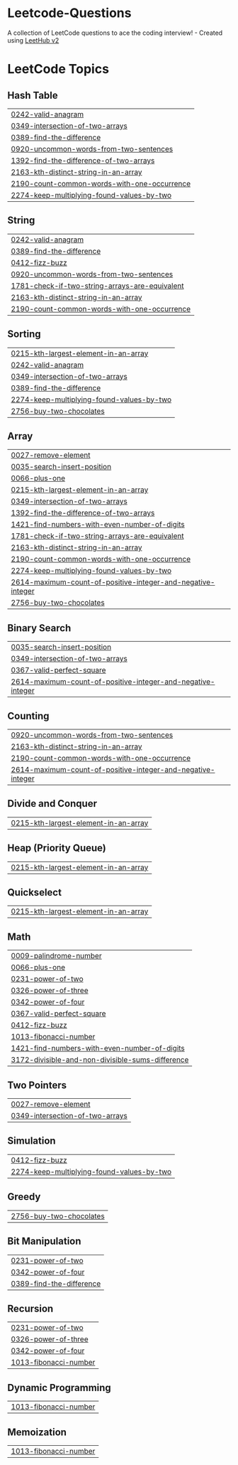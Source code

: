 # Leetcode-Questions
A collection of LeetCode questions to ace the coding interview! - Created using [LeetHub v2](https://github.com/arunbhardwaj/LeetHub-2.0)

<!---LeetCode Topics Start-->
# LeetCode Topics
## Hash Table
|  |
| ------- |
| [0242-valid-anagram](https://github.com/Rahooftv/Leetcode-Questions/tree/master/0242-valid-anagram) |
| [0349-intersection-of-two-arrays](https://github.com/Rahooftv/Leetcode-Questions/tree/master/0349-intersection-of-two-arrays) |
| [0389-find-the-difference](https://github.com/Rahooftv/Leetcode-Questions/tree/master/0389-find-the-difference) |
| [0920-uncommon-words-from-two-sentences](https://github.com/Rahooftv/Leetcode-Questions/tree/master/0920-uncommon-words-from-two-sentences) |
| [1392-find-the-difference-of-two-arrays](https://github.com/Rahooftv/Leetcode-Questions/tree/master/1392-find-the-difference-of-two-arrays) |
| [2163-kth-distinct-string-in-an-array](https://github.com/Rahooftv/Leetcode-Questions/tree/master/2163-kth-distinct-string-in-an-array) |
| [2190-count-common-words-with-one-occurrence](https://github.com/Rahooftv/Leetcode-Questions/tree/master/2190-count-common-words-with-one-occurrence) |
| [2274-keep-multiplying-found-values-by-two](https://github.com/Rahooftv/Leetcode-Questions/tree/master/2274-keep-multiplying-found-values-by-two) |
## String
|  |
| ------- |
| [0242-valid-anagram](https://github.com/Rahooftv/Leetcode-Questions/tree/master/0242-valid-anagram) |
| [0389-find-the-difference](https://github.com/Rahooftv/Leetcode-Questions/tree/master/0389-find-the-difference) |
| [0412-fizz-buzz](https://github.com/Rahooftv/Leetcode-Questions/tree/master/0412-fizz-buzz) |
| [0920-uncommon-words-from-two-sentences](https://github.com/Rahooftv/Leetcode-Questions/tree/master/0920-uncommon-words-from-two-sentences) |
| [1781-check-if-two-string-arrays-are-equivalent](https://github.com/Rahooftv/Leetcode-Questions/tree/master/1781-check-if-two-string-arrays-are-equivalent) |
| [2163-kth-distinct-string-in-an-array](https://github.com/Rahooftv/Leetcode-Questions/tree/master/2163-kth-distinct-string-in-an-array) |
| [2190-count-common-words-with-one-occurrence](https://github.com/Rahooftv/Leetcode-Questions/tree/master/2190-count-common-words-with-one-occurrence) |
## Sorting
|  |
| ------- |
| [0215-kth-largest-element-in-an-array](https://github.com/Rahooftv/Leetcode-Questions/tree/master/0215-kth-largest-element-in-an-array) |
| [0242-valid-anagram](https://github.com/Rahooftv/Leetcode-Questions/tree/master/0242-valid-anagram) |
| [0349-intersection-of-two-arrays](https://github.com/Rahooftv/Leetcode-Questions/tree/master/0349-intersection-of-two-arrays) |
| [0389-find-the-difference](https://github.com/Rahooftv/Leetcode-Questions/tree/master/0389-find-the-difference) |
| [2274-keep-multiplying-found-values-by-two](https://github.com/Rahooftv/Leetcode-Questions/tree/master/2274-keep-multiplying-found-values-by-two) |
| [2756-buy-two-chocolates](https://github.com/Rahooftv/Leetcode-Questions/tree/master/2756-buy-two-chocolates) |
## Array
|  |
| ------- |
| [0027-remove-element](https://github.com/Rahooftv/Leetcode-Questions/tree/master/0027-remove-element) |
| [0035-search-insert-position](https://github.com/Rahooftv/Leetcode-Questions/tree/master/0035-search-insert-position) |
| [0066-plus-one](https://github.com/Rahooftv/Leetcode-Questions/tree/master/0066-plus-one) |
| [0215-kth-largest-element-in-an-array](https://github.com/Rahooftv/Leetcode-Questions/tree/master/0215-kth-largest-element-in-an-array) |
| [0349-intersection-of-two-arrays](https://github.com/Rahooftv/Leetcode-Questions/tree/master/0349-intersection-of-two-arrays) |
| [1392-find-the-difference-of-two-arrays](https://github.com/Rahooftv/Leetcode-Questions/tree/master/1392-find-the-difference-of-two-arrays) |
| [1421-find-numbers-with-even-number-of-digits](https://github.com/Rahooftv/Leetcode-Questions/tree/master/1421-find-numbers-with-even-number-of-digits) |
| [1781-check-if-two-string-arrays-are-equivalent](https://github.com/Rahooftv/Leetcode-Questions/tree/master/1781-check-if-two-string-arrays-are-equivalent) |
| [2163-kth-distinct-string-in-an-array](https://github.com/Rahooftv/Leetcode-Questions/tree/master/2163-kth-distinct-string-in-an-array) |
| [2190-count-common-words-with-one-occurrence](https://github.com/Rahooftv/Leetcode-Questions/tree/master/2190-count-common-words-with-one-occurrence) |
| [2274-keep-multiplying-found-values-by-two](https://github.com/Rahooftv/Leetcode-Questions/tree/master/2274-keep-multiplying-found-values-by-two) |
| [2614-maximum-count-of-positive-integer-and-negative-integer](https://github.com/Rahooftv/Leetcode-Questions/tree/master/2614-maximum-count-of-positive-integer-and-negative-integer) |
| [2756-buy-two-chocolates](https://github.com/Rahooftv/Leetcode-Questions/tree/master/2756-buy-two-chocolates) |
## Binary Search
|  |
| ------- |
| [0035-search-insert-position](https://github.com/Rahooftv/Leetcode-Questions/tree/master/0035-search-insert-position) |
| [0349-intersection-of-two-arrays](https://github.com/Rahooftv/Leetcode-Questions/tree/master/0349-intersection-of-two-arrays) |
| [0367-valid-perfect-square](https://github.com/Rahooftv/Leetcode-Questions/tree/master/0367-valid-perfect-square) |
| [2614-maximum-count-of-positive-integer-and-negative-integer](https://github.com/Rahooftv/Leetcode-Questions/tree/master/2614-maximum-count-of-positive-integer-and-negative-integer) |
## Counting
|  |
| ------- |
| [0920-uncommon-words-from-two-sentences](https://github.com/Rahooftv/Leetcode-Questions/tree/master/0920-uncommon-words-from-two-sentences) |
| [2163-kth-distinct-string-in-an-array](https://github.com/Rahooftv/Leetcode-Questions/tree/master/2163-kth-distinct-string-in-an-array) |
| [2190-count-common-words-with-one-occurrence](https://github.com/Rahooftv/Leetcode-Questions/tree/master/2190-count-common-words-with-one-occurrence) |
| [2614-maximum-count-of-positive-integer-and-negative-integer](https://github.com/Rahooftv/Leetcode-Questions/tree/master/2614-maximum-count-of-positive-integer-and-negative-integer) |
## Divide and Conquer
|  |
| ------- |
| [0215-kth-largest-element-in-an-array](https://github.com/Rahooftv/Leetcode-Questions/tree/master/0215-kth-largest-element-in-an-array) |
## Heap (Priority Queue)
|  |
| ------- |
| [0215-kth-largest-element-in-an-array](https://github.com/Rahooftv/Leetcode-Questions/tree/master/0215-kth-largest-element-in-an-array) |
## Quickselect
|  |
| ------- |
| [0215-kth-largest-element-in-an-array](https://github.com/Rahooftv/Leetcode-Questions/tree/master/0215-kth-largest-element-in-an-array) |
## Math
|  |
| ------- |
| [0009-palindrome-number](https://github.com/Rahooftv/Leetcode-Questions/tree/master/0009-palindrome-number) |
| [0066-plus-one](https://github.com/Rahooftv/Leetcode-Questions/tree/master/0066-plus-one) |
| [0231-power-of-two](https://github.com/Rahooftv/Leetcode-Questions/tree/master/0231-power-of-two) |
| [0326-power-of-three](https://github.com/Rahooftv/Leetcode-Questions/tree/master/0326-power-of-three) |
| [0342-power-of-four](https://github.com/Rahooftv/Leetcode-Questions/tree/master/0342-power-of-four) |
| [0367-valid-perfect-square](https://github.com/Rahooftv/Leetcode-Questions/tree/master/0367-valid-perfect-square) |
| [0412-fizz-buzz](https://github.com/Rahooftv/Leetcode-Questions/tree/master/0412-fizz-buzz) |
| [1013-fibonacci-number](https://github.com/Rahooftv/Leetcode-Questions/tree/master/1013-fibonacci-number) |
| [1421-find-numbers-with-even-number-of-digits](https://github.com/Rahooftv/Leetcode-Questions/tree/master/1421-find-numbers-with-even-number-of-digits) |
| [3172-divisible-and-non-divisible-sums-difference](https://github.com/Rahooftv/Leetcode-Questions/tree/master/3172-divisible-and-non-divisible-sums-difference) |
## Two Pointers
|  |
| ------- |
| [0027-remove-element](https://github.com/Rahooftv/Leetcode-Questions/tree/master/0027-remove-element) |
| [0349-intersection-of-two-arrays](https://github.com/Rahooftv/Leetcode-Questions/tree/master/0349-intersection-of-two-arrays) |
## Simulation
|  |
| ------- |
| [0412-fizz-buzz](https://github.com/Rahooftv/Leetcode-Questions/tree/master/0412-fizz-buzz) |
| [2274-keep-multiplying-found-values-by-two](https://github.com/Rahooftv/Leetcode-Questions/tree/master/2274-keep-multiplying-found-values-by-two) |
## Greedy
|  |
| ------- |
| [2756-buy-two-chocolates](https://github.com/Rahooftv/Leetcode-Questions/tree/master/2756-buy-two-chocolates) |
## Bit Manipulation
|  |
| ------- |
| [0231-power-of-two](https://github.com/Rahooftv/Leetcode-Questions/tree/master/0231-power-of-two) |
| [0342-power-of-four](https://github.com/Rahooftv/Leetcode-Questions/tree/master/0342-power-of-four) |
| [0389-find-the-difference](https://github.com/Rahooftv/Leetcode-Questions/tree/master/0389-find-the-difference) |
## Recursion
|  |
| ------- |
| [0231-power-of-two](https://github.com/Rahooftv/Leetcode-Questions/tree/master/0231-power-of-two) |
| [0326-power-of-three](https://github.com/Rahooftv/Leetcode-Questions/tree/master/0326-power-of-three) |
| [0342-power-of-four](https://github.com/Rahooftv/Leetcode-Questions/tree/master/0342-power-of-four) |
| [1013-fibonacci-number](https://github.com/Rahooftv/Leetcode-Questions/tree/master/1013-fibonacci-number) |
## Dynamic Programming
|  |
| ------- |
| [1013-fibonacci-number](https://github.com/Rahooftv/Leetcode-Questions/tree/master/1013-fibonacci-number) |
## Memoization
|  |
| ------- |
| [1013-fibonacci-number](https://github.com/Rahooftv/Leetcode-Questions/tree/master/1013-fibonacci-number) |
<!---LeetCode Topics End-->